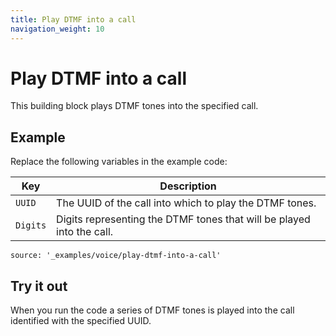 ```yaml
---
title: Play DTMF into a call
navigation_weight: 10
---
```


# Play DTMF into a call

This building block plays DTMF tones into the specified call.

## Example

Replace the following variables in the example code:

Key |	Description
-- | --
`UUID` | The UUID of the call into which to play the DTMF tones.
`Digits` | Digits representing the DTMF tones that will be played into the call.

```building_blocks
source: '_examples/voice/play-dtmf-into-a-call'
```

## Try it out

When you run the code a series of DTMF tones is played
into the call identified with the specified UUID.
